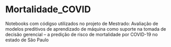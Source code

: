 # Mortalidade_COVID
Notebooks com códigso utilizados no projeto de Mestrado: Avaliação de modelos preditivos de aprendizado de máquina como suporte na tomada de decisão gerencial – a predição de risco de mortalidade por COVID-19 no estado de São Paulo
